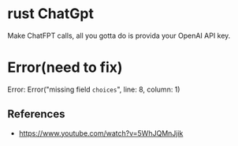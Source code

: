 # rust ChatGpt
Make ChatFPT calls, all you gotta do is provida your OpenAI API key.

# Error(need to fix)
Error: Error("missing field `choices`", line: 8, column: 1)

## References
* https://www.youtube.com/watch?v=5WhJQMnJjik